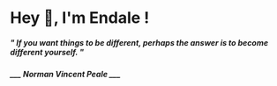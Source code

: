 <h1 title="head"> Hey 👋, I'm Endale !</h1>

**<h5><i>" If you want things to be different, perhaps the answer is to become different yourself. "</i></h5>**

*<b>___ Norman Vincent Peale ___</b>*
